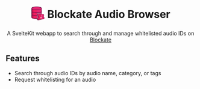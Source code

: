 <h1 align="center">
    <sub>
        <img src="static/images/audiodb/72x72.png" height="38" width="38">
    </sub>
    Blockate Audio Browser
</h1>

<p align="center">
    A SvelteKit webapp to search through and manage whitelisted audio IDs on <a href="https://blockate.com">Blockate</a>
</p>

<h2>Features</h2>

<ul>
    <li>Search through audio IDs by audio name, category, or tags</li>
    <li>Request whitelisting for an audio</li>
</ul>
